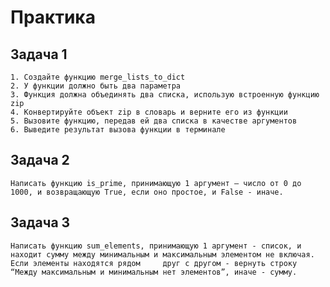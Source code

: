 # Практика

## Задача 1

    1. Создайте функцию merge_lists_to_dict
    2. У функции должно быть два параметра
    3. Функция должна объединять два списка, использую встроенную функцию zip
    4. Конвертируйте объект zip в словарь и верните его из функции
    5. Вызовите функцию, передав ей два списка в качестве аргументов
    6. Выведите результат вызова функции в терминале

## Задача 2
    Написать функцию is_prime, принимающую 1 аргумент — число от 0 до 1000, и возвращающую True, если оно простое, и False - иначе.
    
## Задача 3
    Написать функцию sum_elements, принимающую 1 аргумент - список, и находит сумму между минимальным и максимальным элементом не включая. Если элементы находятся рядом     друг с другом - вернуть строку “Между максимальным и минимальным нет элементов”, иначе - сумму.
